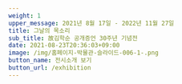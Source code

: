 ```yaml
---
weight: 1
upper_message: 2021년 8월 17일 - 2022년 11월 27일
title: 그날의 목소리
sub_title: 故김학순 공개증언 30주년 기념전
date: 2021-08-23T20:36:03+09:00
image: /img/홈페이지-박물관-슬라이드-006-1-.png
button_name: 전시소개 보기
button_url: /exhibition
---
```

